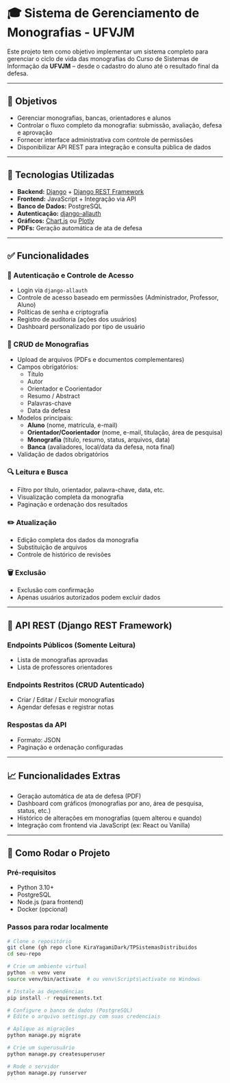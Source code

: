 # 🎓 Sistema de Gerenciamento de Monografias - UFVJM

Este projeto tem como objetivo implementar um sistema completo para gerenciar o ciclo de vida das monografias do Curso de Sistemas de Informação da **UFVJM** – desde o cadastro do aluno até o resultado final da defesa.

---

## 📌 Objetivos

- Gerenciar monografias, bancas, orientadores e alunos
- Controlar o fluxo completo da monografia: submissão, avaliação, defesa e aprovação
- Fornecer interface administrativa com controle de permissões
- Disponibilizar API REST para integração e consulta pública de dados

---

## 🧰 Tecnologias Utilizadas

- **Backend:** [Django](https://www.djangoproject.com/) + [Django REST Framework](https://www.django-rest-framework.org/)
- **Frontend:** JavaScript + Integração via API
- **Banco de Dados:** PostgreSQL
- **Autenticação:** [django-allauth](https://django-allauth.readthedocs.io/)
- **Gráficos:** [Chart.js](https://www.chartjs.org/) ou [Plotly](https://plotly.com/)
- **PDFs:** Geração automática de ata de defesa

---

## ✅ Funcionalidades

### 🔐 Autenticação e Controle de Acesso

- Login via `django-allauth`
- Controle de acesso baseado em permissões (Administrador, Professor, Aluno)
- Políticas de senha e criptografia
- Registro de auditoria (ações dos usuários)
- Dashboard personalizado por tipo de usuário

### 📝 CRUD de Monografias

- Upload de arquivos (PDFs e documentos complementares)
- Campos obrigatórios:
  - Título
  - Autor
  - Orientador e Coorientador
  - Resumo / Abstract
  - Palavras-chave
  - Data da defesa
- Modelos principais:
  - **Aluno** (nome, matrícula, e-mail)
  - **Orientador/Coorientador** (nome, e-mail, titulação, área de pesquisa)
  - **Monografia** (título, resumo, status, arquivos, data)
  - **Banca** (avaliadores, local/data da defesa, nota final)
- Validação de dados obrigatórios

### 🔍 Leitura e Busca

- Filtro por título, orientador, palavra-chave, data, etc.
- Visualização completa da monografia
- Paginação e ordenação dos resultados

### ✏️ Atualização

- Edição completa dos dados da monografia
- Substituição de arquivos
- Controle de histórico de revisões

### 🗑️ Exclusão

- Exclusão com confirmação
- Apenas usuários autorizados podem excluir dados

---

## 📡 API REST (Django REST Framework)

### Endpoints Públicos (Somente Leitura)

- Lista de monografias aprovadas
- Lista de professores orientadores

### Endpoints Restritos (CRUD Autenticado)

- Criar / Editar / Excluir monografias
- Agendar defesas e registrar notas

### Respostas da API

- Formato: JSON
- Paginação e ordenação configuradas

---

## 📈 Funcionalidades Extras

- Geração automática de ata de defesa (PDF)
- Dashboard com gráficos (monografias por ano, área de pesquisa, status, etc.)
- Histórico de alterações em monografias (quem alterou e quando)
- Integração com frontend via JavaScript (ex: React ou Vanilla)

---

## 🏁 Como Rodar o Projeto

### Pré-requisitos

- Python 3.10+
- PostgreSQL
- Node.js (para frontend)
- Docker (opcional)

### Passos para rodar localmente

```bash
# Clone o repositório
git clone (gh repo clone KiraYagamiDark/TPSistemasDistribuidos
cd seu-repo

# Crie um ambiente virtual
python -m venv venv
source venv/bin/activate  # ou venv\Scripts\activate no Windows

# Instale as dependências
pip install -r requirements.txt

# Configure o banco de dados (PostgreSQL)
# Edite o arquivo settings.py com suas credenciais

# Aplique as migrações
python manage.py migrate

# Crie um superusuário
python manage.py createsuperuser

# Rode o servidor
python manage.py runserver
